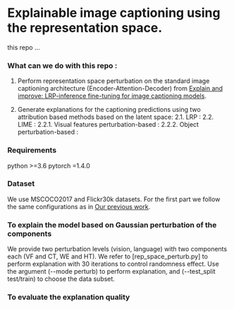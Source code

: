 # Explainable image captioning using the representation space.
this repo ...

### What can we do with this repo : 
1. Perform representation space perturbation on the standard image captioning architecture (Encoder-Attention-Decoder) from [Explain and improve: LRP-inference fine-tuning for image captioning models](https://www.sciencedirect.com/science/article/pii/S1566253521001494).

2. Generate explanations for the captioning predictions using two attribution based methods based on the latent space:
2.1. LRP :
2.2. LIME :
2.2.1. Visual features perturbation-based :
2.2.2. Object perturbation-based :

### Requirements
python >=3.6 pytorch =1.4.0

### Dataset
We use MSCOCO2017 and Flickr30k datasets. For the first part we follow the same configurations as in [Our previous work](https://github.com/sofianeElguendouz/RepSpaceExplanation4IC). 

### To explain the model based on Gaussian perturbation of the components
We provide two perturbation levels (vision, language) with two components each (VF and CT, WE and HT). We refer to [rep_space_perturb.py] to perform explanation with 30 iterations to control randomness effect. Use the argument (--mode perturb) to perform explanation, and (--test_split test/train) to choose the data subset.

### To evaluate the explanation quality
